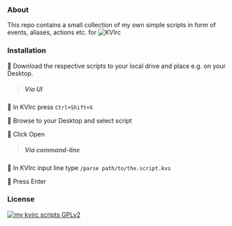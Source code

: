 ### About

This repo contains a small collection of my own simple scripts in form of events, aliases, actions etc. for ![KVIrc](https://github.com/kvirc/KVIrc)

### Installation

:mans_shoe: Download the respective scripts to your local drive and place e.g. on your Desktop.

>##### Via UI

:mans_shoe: In KVIrc press ```Ctrl+Shift+X```  

:mans_shoe: Browse to your Desktop and select script  

:mans_shoe: Click Open

>##### Via command-line

:mans_shoe: In KVIrc input line type ```/parse path/to/the.script.kvs```  

:mans_shoe: Press Enter

### License

[![my kvirc scripts GPLv2](https://img.shields.io/badge/my_kvirc_scripts-GPLv2-blue.svg)](https://github.com/un1versal/my-kvirc-scipts/blob/master/LICENSE)
